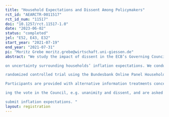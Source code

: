 ```yaml
---
title: "Household Expectations and Dissent Among Policymakers"
rct_id: "AEARCTR-0011517"
rct_id_num: "11517"
doi: "10.1257/rct.11517-1.0"
date: "2023-06-02"
status: "completed"
jel: "E52, E43, E32"
start_year: "2021-07-19"
end_year: "2021-07-31"
pi: "Moritz Grebe moritz.grebe@wirtschaft.uni-giessen.de"
abstract: "We study the impact of dissent in the ECB’s Governing Council
on uncertainty surrounding households’ inflation expectations. We conduct a
randomized controlled trial using the Bundesbank Online Panel Households.
Participants are provided with alternative information treatments concern-
ing the vote in the Council, e.g. unanimity and dissent, and are asked to
submit inflation expectations. "
layout: registration
---
```


